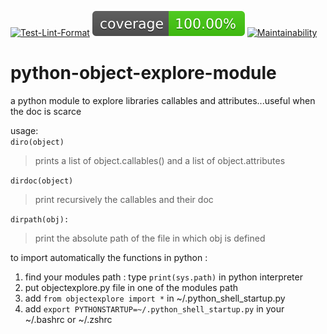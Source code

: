 [![Test-Lint-Format](https://github.com/aurelpere/python-object-explore-module/actions/workflows/main.yml/badge.svg)](https://github.com/aurelpere/python-object-explore-module/actions/workflows/main.yml) ![test-coverage badge](./coverage-badge.svg) [![Maintainability](https://api.codeclimate.com/v1/badges/4bd58efebdf3a6ec0ac5/maintainability)](https://codeclimate.com/github/aurelpere/python-object-explore-module/maintainability) 

# python-object-explore-module
a python module to explore libraries callables and attributes...useful when the doc is scarce

usage:<br>
`diro(object)`<br>
>prints a list of object.callables() and a list of object.attributes 

`dirdoc(object)`<br>
>print recursively the callables and their doc<br>

`dirpath(obj):`<br>
>print the absolute path of the file in which obj is defined<br>

to import automatically the functions in python :
1. find your modules path : type `print(sys.path)` in python interpreter
2. put objectexplore.py file in one of the modules path
3. add `from objectexplore import *` in ~/.python_shell_startup.py
4. add `export PYTHONSTARTUP=~/.python_shell_startup.py` in your ~/.bashrc or ~/.zshrc

